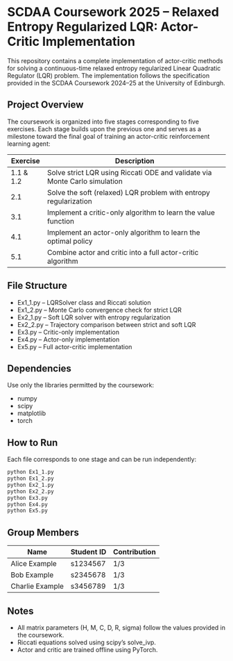 # SCDAA Coursework 2025 – Relaxed Entropy Regularized LQR: Actor-Critic Implementation

This repository contains a complete implementation of actor-critic methods for solving a continuous-time relaxed entropy regularized Linear Quadratic Regulator (LQR) problem. The implementation follows the specification provided in the SCDAA Coursework 2024–25 at the University of Edinburgh.

## Project Overview
The coursework is organized into five stages corresponding to five exercises. Each stage builds upon the previous one and serves as a milestone toward the final goal of training an actor-critic reinforcement learning agent:

| Exercise | Description |
|----------|-------------|
| 1.1 & 1.2 | Solve strict LQR using Riccati ODE and validate via Monte Carlo simulation |
| 2.1 | Solve the soft (relaxed) LQR problem with entropy regularization |
| 3.1 | Implement a critic-only algorithm to learn the value function |
| 4.1 | Implement an actor-only algorithm to learn the optimal policy |
| 5.1 | Combine actor and critic into a full actor-critic algorithm |

## File Structure
- Ex1_1.py – LQRSolver class and Riccati solution
- Ex1_2.py – Monte Carlo convergence check for strict LQR
- Ex2_1.py – Soft LQR solver with entropy regularization
- Ex2_2.py – Trajectory comparison between strict and soft LQR
- Ex3.py – Critic-only implementation
- Ex4.py – Actor-only implementation
- Ex5.py – Full actor-critic implementation

## Dependencies
Use only the libraries permitted by the coursework:
- numpy
- scipy
- matplotlib
- torch

## How to Run
Each file corresponds to one stage and can be run independently:
```bash
python Ex1_1.py
python Ex1_2.py
python Ex2_1.py
python Ex2_2.py
python Ex3.py
python Ex4.py
python Ex5.py
```

## Group Members
| Name | Student ID | Contribution |
|------|------------|--------------|
| Alice Example | s1234567 | 1/3 |
| Bob Example | s2345678 | 1/3 |
| Charlie Example | s3456789 | 1/3 |

## Notes
- All matrix parameters (H, M, C, D, R, sigma) follow the values provided in the coursework.
- Riccati equations solved using scipy’s solve_ivp.
- Actor and critic are trained offline using PyTorch.
